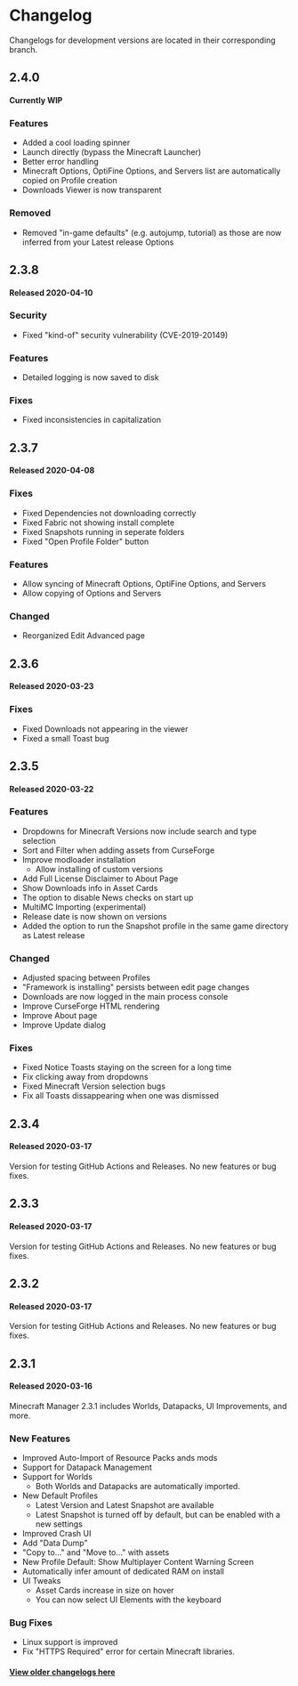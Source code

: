 # Changelog

Changelogs for development versions are located in their corresponding branch.

## 2.4.0

#### Currently WIP

### Features

- Added a cool loading spinner
- Launch directly (bypass the Minecraft Launcher)
- Better error handling
- Minecraft Options, OptiFine Options, and Servers list are automatically copied on Profile creation
- Downloads Viewer is now transparent

### Removed

- Removed "in-game defaults" (e.g. autojump, tutorial) as those are now inferred from your Latest release Options

## 2.3.8

#### Released 2020-04-10

### Security

- Fixed "kind-of" security vulnerability (CVE-2019-20149)

### Features

- Detailed logging is now saved to disk

### Fixes

- Fixed inconsistencies in capitalization

## 2.3.7

#### Released 2020-04-08

### Fixes

- Fixed Dependencies not downloading correctly
- Fixed Fabric not showing install complete
- Fixed Snapshots running in seperate folders
- Fixed "Open Profile Folder" button

### Features

- Allow syncing of Minecraft Options, OptiFine Options, and Servers
- Allow copying of Options and Servers

### Changed

- Reorganized Edit Advanced page

## 2.3.6

#### Released 2020-03-23

### Fixes

- Fixed Downloads not appearing in the viewer
- Fixed a small Toast bug

## 2.3.5

#### Released 2020-03-22

### Features

- Dropdowns for Minecraft Versions now include search and type selection
- Sort and Filter when adding assets from CurseForge
- Improve modloader installation
  - Allow installing of custom versions
- Add Full License Disclaimer to About Page
- Show Downloads info in Asset Cards
- The option to disable News checks on start up
- MultiMC Importing (experimental)
- Release date is now shown on versions
- Added the option to run the Snapshot profile in the same game directory as Latest release

### Changed

- Adjusted spacing between Profiles
- "Framework is installing" persists between edit page changes
- Downloads are now logged in the main process console
- Improve CurseForge HTML rendering
- Improve About page
- Improve Update dialog

### Fixes

- Fixed Notice Toasts staying on the screen for a long time
- Fix clicking away from dropdowns
- Fixed Minecraft Version selection bugs
- Fix all Toasts dissappearing when one was dismissed

## 2.3.4

#### Released 2020-03-17

Version for testing GitHub Actions and Releases. No new features or bug fixes.

## 2.3.3

#### Released 2020-03-17

Version for testing GitHub Actions and Releases. No new features or bug fixes.

## 2.3.2

#### Released 2020-03-17

Version for testing GitHub Actions and Releases. No new features or bug fixes.

## 2.3.1

#### Released 2020-03-16

Minecraft Manager 2.3.1 includes Worlds, Datapacks, UI Improvements, and more.

### New Features

- Improved Auto-Import of Resource Packs ands mods
- Support for Datapack Management
- Support for Worlds
  - Both Worlds and Datapacks are automatically imported.
- New Default Profiles
  - Latest Version and Latest Snapshot are available
  - Latest Snapshot is turned off by default, but can be enabled with a new settings
- Improved Crash UI
- Add "Data Dump"
- "Copy to..." and "Move to..." with assets
- New Profile Default: Show Multiplayer Content Warning Screen
- Automatically infer amount of dedicated RAM on install
- UI Tweaks
  - Asset Cards increase in size on hover
  - You can now select UI Elements with the keyboard

### Bug Fixes

- Linux support is improved
- Fix "HTTPS Required" error for certain Minecraft libraries.

#### [View older changelogs here](https://theemeraldtree.net/mcm/changelogs/)
